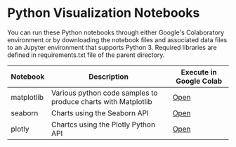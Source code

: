 # Python Visualization Notebooks

You can run these Python notebooks through either Google's Colaboratory environment or by downloading the notebook files and associated data files to an Jupyter environment that supports Python 3.  Required libraries are defined in requirements.txt file of the parent directory.

| Notebook| Description | Execute in Google Colab |
|-|-|-|
| matplotlib | Various python code samples to produce charts with Matplotlib | [Open](http://colab.research.google.com/github/slankas/VisualizationCode/blob/master/Python/matplotlib.ipynb)  |
| seaborn | Charts using the Seaborn API  | [Open](http://colab.research.google.com/github/slankas/VisualizationCode/blob/master/Python/seaborn.ipynb)  |
| plotly | Chartcs using the Plotly Python API  | [Open](http://colab.research.google.com/github/slankas/VisualizationCode/blob/master/Python/plotly.ipynb)  |
